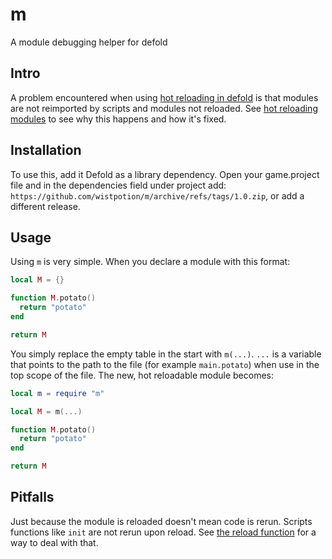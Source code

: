 # m
A module debugging helper for defold

## Intro
A problem encountered when using [hot reloading in defold](https://defold.com/manuals/hot-reload/) is that modules are not reimported by scripts and modules not reloaded. See [hot reloading modules](https://defold.com/manuals/modules/#hot-reloading-modules) to see why this happens and how it's fixed.

## Installation
To use this, add it Defold  as a library dependency. Open your game.project file and in the dependencies field under project add:
`https://github.com/wistpotion/m/archive/refs/tags/1.0.zip`, or add a different release.

## Usage
Using `m` is very simple. When you declare a module with this format:
```lua
local M = {}

function M.potato()
  return "potato"
end

return M

```
You simply replace the empty table in the start with `m(...)`. `...` is a variable that points to the path to the file (for example `main.potato`) when use in the top scope of the file. The new, hot reloadable module becomes:
```lua
local m = require "m"

local M = m(...)

function M.potato()
  return "potato"
end

return M
```

## Pitfalls
Just because the module is reloaded doesn't mean code is rerun. Scripts functions like `init` are not rerun upon reload. See [the reload function](https://defold.com/manuals/hot-reload/#the-on_reload-function) for a way to deal with that.
